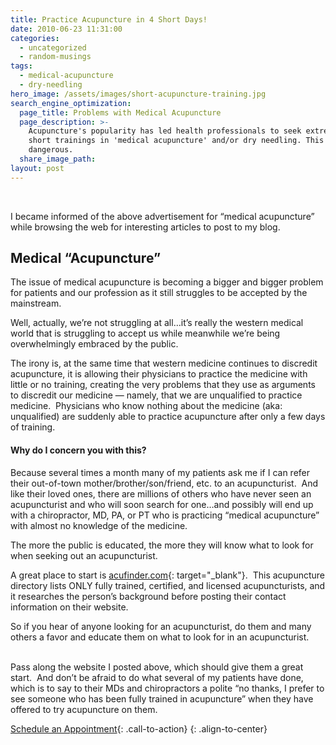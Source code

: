 ```yaml
---
title: Practice Acupuncture in 4 Short Days!
date: 2010-06-23 11:31:00
categories:
  - uncategorized
  - random-musings
tags:
  - medical-acupuncture
  - dry-needling
hero_image: /assets/images/short-acupuncture-training.jpg
search_engine_optimization:
  page_title: Problems with Medical Acupuncture
  page_description: >-
    Acupuncture's popularity has led health professionals to seek extremely
    short trainings in 'medical acupuncture' and/or dry needling. This is often
    dangerous.
  share_image_path:
layout: post
---
```


&nbsp;

I became informed of the above advertisement for “medical acupuncture” while browsing the web for interesting articles to post to my blog.

## Medical “Acupuncture”

The issue of medical acupuncture is becoming a bigger and bigger problem for patients and our profession as it still struggles to be accepted by the mainstream.

Well, actually, we’re not struggling at all…it’s really the western medical world that is struggling to accept us while meanwhile we’re being overwhelmingly embraced by the public.

The irony is, at the same time that western medicine continues to discredit acupuncture, it is allowing their physicians to practice the medicine with little or no training, creating the very problems that they use as arguments to discredit our medicine — namely, that we are unqualified to practice medicine.&nbsp; Physicians who know nothing about the medicine (aka: unqualified) are suddenly able to practice acupuncture after only a few days of training.

#### Why do I concern you with this?

Because several times a month many of my patients ask me if I can refer their out-of-town mother/brother/son/friend, etc. to an acupuncturist.&nbsp; And like their loved ones, there are millions of others who have never seen an acupuncturist and who will soon search for one…and possibly will end up with a chiropractor, MD, PA, or PT who is practicing “medical acupuncture” with almost no knowledge of the medicine.

The more the public is educated, the more they will know what to look for when seeking out an acupuncturist.

A great place to start is [acufinder.com](http://r20.rs6.net/tn.jsp?et=1103486434302&amp;s=0&amp;e=001Mi_yGIJIhISiLSebEf2sX-EMrw-ja56TNNavf7oiIzFndPEOudIU2NOBAFQCTQ2aoJDkyF17q5o-dKcv0AjZNhO_vSCXec2PwNPiCJMzPPzgwGCMiM_5qQ==){: target="_blank"}.&nbsp; This acupuncture directory lists ONLY fully trained, certified, and licensed acupuncturists, and it researches the person’s background before posting their contact information on their website.

<div>So if you hear of anyone looking for an acupuncturist, do them and many others a favor and educate them on what to look for in an acupuncturist.</div>

<div>&nbsp;</div>

Pass along the website I posted above, which should give them a great start.&nbsp; And don’t be afraid to do what several of my patients have done, which is to say to their MDs and chiropractors a polite “no thanks, I prefer to see someone who has been fully trained in acupuncture” when they have offered to try acupuncture on them.

[Schedule an Appointment](/make-an-appointment/){: .call-to-action}
{: .align-to-center}